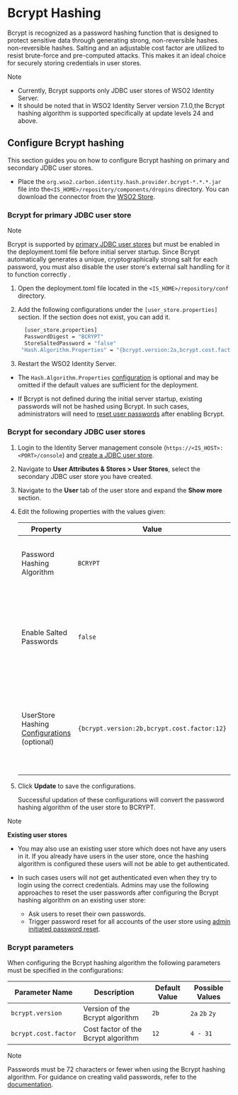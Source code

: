 # Bcrypt Hashing

Bcrypt is recognized as a password hashing function that is designed to protect sensitive data through generating strong, non-reversible hashes. non-reversible hashes. Salting and an adjustable cost factor are utilized to resist brute-force and pre-computed attacks. This makes it an ideal choice for securely storing credentials in user stores.

> [!NOTE]
> * Currently, Bcrypt supports only JDBC user stores of WSO2 Identity Server.
> * It should be noted that in WSO2 Identity Server version 7.1.0,the Bcrypt hashing algorithm is supported specifically at update levels 24 and above.

## Configure Bcrypt hashing

This section guides you on how to configure Bcrypt hashing on primary and secondary JDBC user stores.
* Place the `org.wso2.carbon.identity.hash.provider.bcrypt-*.*.*.jar` file into the`<IS_HOME>/repository/components/dropins` directory. You can download the connector from the [WSO2 Store](https://store.wso2.com/connector/identity-hash-provider-bcrypt).
### Bcrypt for primary JDBC user store

> [!NOTE]
> Bcrypt is supported by 
[primary JDBC user stores](https://is.docs.wso2.com/en/7.0.0/guides/users/user-stores/primary-user-store/configure-a-jdbc-user-store/) but must be enabled in the deployment.toml file before initial server startup. Since Bcrypt automatically generates a unique, cryptographically strong salt for each password, you must also disable the user store's external salt handling for it to function correctly .

1. Open the deployment.toml file located in the `<IS_HOME>/repository/conf` directory.

2. Add the following configurations under the `[user_store.properties]` section. If the section does not exist, you can add it.

   ```bash
     [user_store.properties]
     PasswordDigest = "BCRYPT"
     StoreSaltedPassword = "false"
    "Hash.Algorithm.Properties" = "{bcrypt.version:2a,bcrypt.cost.factor:10}"
   ```
3. Restart the WSO2 Identity Server.

* The `Hash.Algorithm.Properties` [configuration](#bcrypt-parameters) is optional and may be omitted if the default values are sufficient for the deployment.
  
* If Bcrypt is not defined during the initial server startup, existing passwords will not be hashed using Bcrypt. In such cases, administrators will need to [reset user passwords](https://is.docs.wso2.com/en/latest/guides/account-configurations/account-recovery/password-recovery/) after enabling Bcrypt.
  
### Bcrypt for secondary JDBC user stores

1. Login to the Identity Server management console (`https://<IS_HOST>:<PORT>/console`) and [create a JDBC user store](https://is.docs.wso2.com/en/7.0.0/guides/users/user-stores/configure-secondary-user-stores/).

2. Navigate to **User Attributes & Stores > User Stores**, select the secondary JDBC user store you have created.
   
3. Navigate to the **User** tab of the user store and expand the **Show more** section.

5. Edit the following properties with the values given:

   <table>
    <thead>
    <tr class="header">
    <th>Property</th>
    <th>Value</th>
    <th>Description</th>
    </tr>
    </thead>
    <tbody>
    <tr class="odd">
    <td>Password Hashing Algorithm</td>
    <td><code>BCRYPT</code></td>
    <td>Name of the hashing algorithm supported by the user store.</td>
    </tr>
    <tr class = "odd">
    <td>Enable Salted Passwords</td>
    <td><code>false</code></td>
    <td>Determines whether passwords are stored with an additional salt. For bcrypt, this should be set to false.</td>
    </tr>
    <tr class="even">
    <td>UserStore Hashing <a href="#bcrypt-parameters">Configurations</a> (optional)</td>
    <td><code>{bcrypt.version:2b,bcrypt.cost.factor:12}</code></td>
    <td>Additional parameters required for password hashing algorithm. This should be given in JSON format.</td>
        </tbody>
    </table>

5. Click **Update** to save the configurations.

   Successful updation of these configurations will convert the password hashing algorithm of the user store to BCRYPT.

> [!NOTE]
>  **Existing user stores**
> - You may also use an existing user store which does not have any users in it. If you already have users in the user store, once the hashing algorithm is configured these users will not be able to get authenticated.
>
> - In such cases users will not get authenticated even when they try to login using the correct  credentials. Admins may use the following approaches to reset the user passwords after configuring the Bcrypt hashing algorithm on an existing user store:
>   - Ask users to reset their own passwords.
>   - Trigger password reset for all accounts of the user store using [admin initiated password reset](https://is.docs.wso2.com/en/7.0.0/guides/users/manage-users/#reset-the-users-password).

### Bcrypt parameters 

   When configuring the Bcrypt hashing algorithm the following parameters must be specified in the configurations:
   
   <table>
  <thead>
    <tr class="header">
      <th >Parameter Name</th>
      <th>Description</th>
      <th>Default Value</th>
      <th>Possible Values</th>
    </tr>
  </thead>
  <tbody>
    <tr class="odd">
      <td><code>bcrypt.version</code></td>
      <td>Version of the Bcrypt algorithm</td>
      <td><code>2b</code></td>
      <td><code>2a</code> <code>2b</code> <code>2y</code></td>
    </tr>
    <tr class="even">
      <td><code>bcrypt.cost.factor</code></td>
      <td>Cost factor of the Bcrypt algorithm</td>
      <td><code>12</code></td>
      <td><code>4 - 31</code></td>
    </tr>
  </tbody>
</table>

>[!NOTE]
>Passwords must be 72 characters or fewer when using the Bcrypt hashing algorithm. For guidance on creating valid passwords, refer to the [documentation](https://is.docs.wso2.com/en/7.1.0/guides/account-configurations/login-security/password-validation/#password-input-validation).
   


